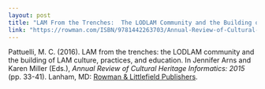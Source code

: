```yaml
---
layout: post
title: "LAM From the Trenches:  The LODLAM Community and the Building of LAM Culture, Practices, and Education"
link: "https://rowman.com/ISBN/9781442263703/Annual-Review-of-Cultural-Heritage-Informatics-2015"
---
```


Pattuelli, M. C. (2016). LAM from the trenches: the LODLAM community and the building of LAM culture, practices, and education. In Jennifer Arns and Karen Miller (Eds.), *Annual Review of Cultural Heritage Informatics: 2015* (pp. 33-41). Lanham, MD: [Rowman & Littlefield Publishers](https://rowman.com/ISBN/9781442263703/Annual-Review-of-Cultural-Heritage-Informatics-2015). 
